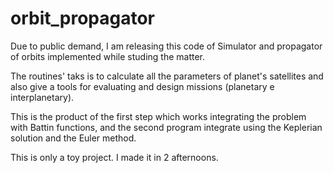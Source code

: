 # orbit_propagator

Due to public demand, I am releasing this code of Simulator and propagator of orbits implemented while studing the matter.

The routines' taks is to calculate all the parameters of planet's satellites and also give a tools for evaluating and design missions (planetary e interplanetary).

This is the product of the first step which works integrating the problem with Battin functions, and the second program integrate using the Keplerian solution and the Euler method.

This is only a toy project. I made it in 2 afternoons.
